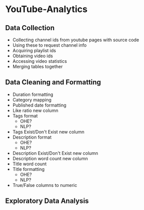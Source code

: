 ﻿# YouTube-Analytics

 ## Data Collection

- Collecting channel ids from youtube pages with source code
- Using these to request channel info
- Acquiring playlist ids
- Obtaining video ids
- Accessing video statistics
- Merging tables together

 ## Data Cleaning and Formatting

 - Duration formatting
 - Category mapping
 - Published date formatting
 - Like ratio new column
 - Tags format
    - OHE?
    - NLP?
 - Tags Exist/Don't Exist new column
 - Description format
    - OHE?
    - NLP?
 - Description Exist/Don't Exist new column
 - Description word count new column
 - Title word count
 - Title formatting
    - OHE?
    - NLP?
 - True/False columns to numeric


 ## Exploratory Data Analysis
